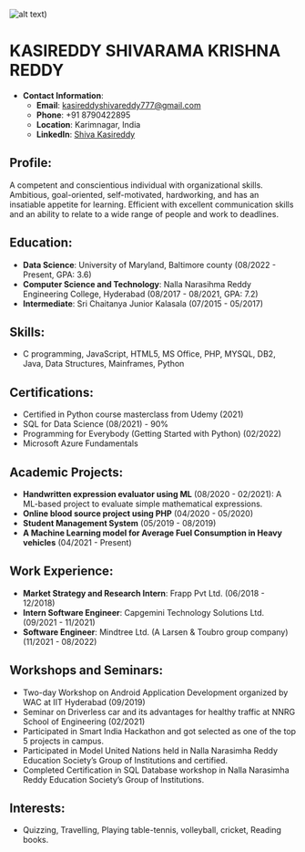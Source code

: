 ![alt text]([https://github.com/shivakasireddy/UMBC-DATA606-FALL2023-THURSDAY/blob/main/IMG_6625.jpg]))

# **KASIREDDY SHIVARAMA KRISHNA REDDY**

- **Contact Information**:
  - **Email**: [kasireddyshivareddy777@gmail.com](mailto:kasireddyshivareddy777@gmail.com)
  - **Phone**: +91 8790422895
  - **Location**: Karimnagar, India
  - **LinkedIn**: [Shiva Kasireddy](https://linkedin.com/in/shiva-kasireddy8b6ba5157)
 
## **Profile**:
A competent and conscientious individual with organizational skills. Ambitious, goal-oriented, self-motivated, hardworking, and has an insatiable appetite for learning. Efficient with excellent communication skills and an ability to relate to a wide range of people and work to deadlines.

## **Education**:
- **Data Science**: University of Maryland, Baltimore county (08/2022 - Present, GPA: 3.6)
- **Computer Science and Technology**: Nalla Narasihma Reddy Engineering College, Hyderabad (08/2017 - 08/2021, GPA: 7.2)
- **Intermediate**: Sri Chaitanya Junior Kalasala (07/2015 - 05/2017)

## **Skills**:
- C programming, JavaScript, HTML5, MS Office, PHP, MYSQL, DB2, Java, Data Structures, Mainframes, Python

## **Certifications**:
- Certified in Python course masterclass from Udemy (2021)
- SQL for Data Science (08/2021) - 90%
- Programming for Everybody (Getting Started with Python) (02/2022)
- Microsoft Azure Fundamentals

## **Academic Projects**:
- **Handwritten expression evaluator using ML** (08/2020 - 02/2021): A ML-based project to evaluate simple mathematical expressions.
- **Online blood source project using PHP** (04/2020 - 05/2020)
- **Student Management System** (05/2019 - 08/2019)
- **A Machine Learning model for Average Fuel Consumption in Heavy vehicles** (04/2021 - Present)

## **Work Experience**:
- **Market Strategy and Research Intern**: Frapp Pvt Ltd. (06/2018 - 12/2018)
- **Intern Software Engineer**: Capgemini Technology Solutions Ltd. (09/2021 - 11/2021)
- **Software Engineer**: Mindtree Ltd. (A Larsen & Toubro group company) (11/2021 - 08/2022)

## **Workshops and Seminars**:
- Two-day Workshop on Android Application Development organized by WAC at IIT Hyderabad (09/2019)
- Seminar on Driverless car and its advantages for healthy traffic at NNRG School of Engineering (02/2021)
- Participated in Smart India Hackathon and got selected as one of the top 5 projects in campus.
- Participated in Model United Nations held in Nalla Narasimha Reddy Education Society’s Group of Institutions and certified.
- Completed Certification in SQL Database workshop in Nalla Narasimha Reddy Education Society’s Group of Institutions.

## **Interests**:
- Quizzing, Travelling, Playing table-tennis, volleyball, cricket, Reading books.
